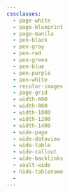 ```yaml
---
cssclasses:
  - page-white
  - page-blueprint
  - page-manila
  - pen-black
  - pen-gray
  - pen-red
  - pen-green
  - pen-blue
  - pen-purple
  - pen-white
  - recolor-images
  - page-grid
  - width-600
  - width-800
  - width-1000
  - width-1200
  - width-1400
  - wide-page
  - wide-dataview
  - wide-table
  - wide-callout
  - wide-backlinks
  - vault-wide
  - hide-tablename
  - 
---
```

